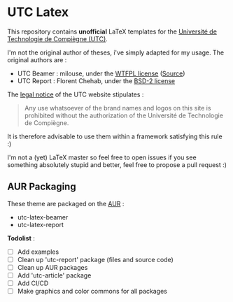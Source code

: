 # UTC Latex

This repository contains **unofficial** LaTeX templates for the [Université de Technologie de Compiègne (UTC)](https://www.utc.fr).

I'm not the original author of theses, i've simply adapted for my usage. The original authors are :

- UTC Beamer : milouse, under the [WTFPL license](./licenses/utc-beamer.txt) ([Source](https://github.com/milouse/utclatex))
- UTC Report : Florent Chehab, under the [BSD-2 license]()

The [legal notice](https://www.utc.fr/mentions-legales.html) of the UTC website stipulates :

> Any use whatsoever of the brand names and logos on this site is prohibited without the authorization of the Université de Technologie de Compiègne.

It is therefore advisable to use them within a framework satisfying this rule :)

I'm not a (yet) LaTeX master so feel free to open issues if you see something absolutely stupid and better, feel free to propose a pull request :)

## AUR Packaging

These theme are packaged on the [AUR](https://aur.archlinux.org/) :
 - utc-latex-beamer
 - utc-latex-report

**Todolist** :

- [ ] Add examples
- [ ] Clean up 'utc-report' package (files and source code)
- [ ] Clean up AUR packages
- [ ] Add 'utc-article' package
- [ ] Add CI/CD
- [ ] Make graphics and color commons for all packages
